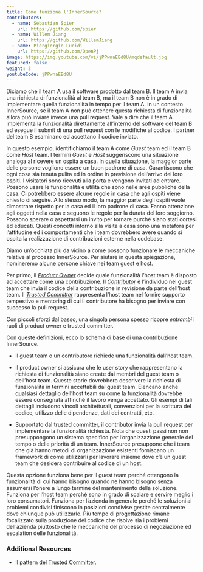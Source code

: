 ```yaml
---
title: Come funziona l'InnerSource?
contributors:
  - name: Sebastian Spier
    url: https://github.com/spier
  - name: Willem Jiang
    url: https://github.com/WillemJiang
  - name: Piergiorgio Lucidi
    url: https://github.com/OpenPj
image: https://img.youtube.com/vi/jPPwnaEBd8U/mqdefault.jpg
featured: false
weight: 3
youtubeCode: jPPwnaEBd8U
---
```

<div class="paragraph">
<p>Diciamo che il team A usa il software prodotto dal team B.
Il team A invia una richiesta di funzionalità al team B, ma il team B non è in grado di implementare quella funzionalità in tempo per il team A.
In un contesto InnerSource, se il team A non può ottenere questa richiesta di funzionalità allora può inviare invece una pull request.
Vale a dire che il team A implementa la funzionalità direttamente all&#8217;interno del software del team B ed esegue il submit di una pull request con le modifiche al codice.
I partner del team B esaminano ed accettano il codice inviato.</p>
</div>
<div class="paragraph">
<p>In questo esempio, identifichiamo il team A come <em>Guest</em> team ed il team B come <em>Host</em> team.
I termini <em>Guest</em> e <em>Host</em> suggeriscono una situazione analoga al ricevere un ospita a casa.
In quella situazione, la maggior parte delle persone vogliono essere un buon padrone di casa.
Garantiscono che ogni cosa sia tenuta pulita ed in ordine in previsione dell&#8217;arrivo dei loro ospiti.
I visitatori sono ricevuti alla porta e vengono invitati ad entrare.
Possono usare le funzionalità e utilità che sono nelle aree pubbliche della casa.
Ci potrebbero essere alcune regole in casa che agli ospiti viene chiesto di seguire.
Allo stesso modo, la maggior parte degli ospiti vuole dimostrare rispetto per la casa ed il loro padrone di casa.
Fanno attenzione agli oggetti nella casa e seguono le regole per la durata del loro soggiorno.
Possono sperare o aspettarsi un invito per tornare purché siano stati cortesi ed educati.
Questi concetti intorno alla visita a casa sono una metafora per l&#8217;attitudine ed i comportamenti che i team dovrebbero avere quando si ospita la realizzazione di contribuzioni esterne nella codebase.</p>
</div>
<div class="paragraph">
<p>Diamo un&#8217;occhiata più da vicino a come possono funzionare le meccaniche relative al processo InnerSource.
Per aiutare in questa spiegazione, nomineremo alcune persone chiave nei team guest e host.</p>
</div>
<div class="paragraph">
<p>Per primo, il <a href="https://innersourcecommons.net/learn/learning-path/product-owner/01"><em>Product Owner</em></a> decide quale funzionalità l&#8217;host team è disposto ad accettare come una contribuzione.
Il <a href="https://innersourcecommons.net/learn/learning-path/contributor/01"><em>Contributor</em></a> è l&#8217;individuo nel guest team che invia il codice della contribuzione in revisione da parte dell&#8217;host team.
Il <a href="https://innersourcecommons.net/learn/learning-path/trusted-committer/01"><em>Trusted Committer</em></a> rappresenta l&#8217;host team nel fornire supporto tempestivo e mentoring di cui il contributore ha bisogno per inviare con successo la pull request.</p>
</div>
<div class="paragraph">
<p>Con piccoli sforzi dal basso, una singola persona spesso ricopre <em>entrambi</em> i ruoli di product owner e trusted committer.</p>
</div>
<div class="paragraph">
<p>Con queste definizioni, ecco lo schema di base di una contribuzione InnerSource.</p>
</div>
<div class="ulist">
<ul>
<li>
<p>Il guest team o un contributore richiede una funzionalità dall&#8217;host team.</p>
</li>
<li>
<p>Il product owner si assicura che le user story che rappresentano la richiesta di funzionalità siano create dai membri del guest team o dell&#8217;host team.
Queste storie dovrebbero descrivere la richiesta di funzionalità in termini accettabili dal guest team.
Elencano anche qualsiasi dettaglio dell&#8217;host team su come la funzionalità dovrebbe essere consegnata affinché il lavoro venga accettato.
Gli esempi di tali dettagli includono vincoli architetturali, convenzioni per la scrittura del codice, utilizzo delle dipendenze, dati dei contratti, etc.</p>
</li>
<li>
<p>Supportato dal trusted committer, il contributor invia la pull request per implementare la funzionalità richiesta.
Nota che questi passi non non presuppongono un sistema specifico per l&#8217;organizzazione generale del tempo o delle priorità di un team. InnerSource presuppone che i team che già hanno metodi di organizzazione esistenti forniscano un framework di come utilizzarli per lavorare insieme dove c&#8217;è un guest team che desidera contribuire al codice di un host.</p>
</li>
</ul>
</div>
<div class="paragraph">
<p>Questa opzione funziona bene per il guest team perché ottengono la funzionalità di cui hanno bisogno quando ne hanno bisogno senza assumersi l&#8217;onere a lungo termine del mantenimento della soluzione.
Funziona per l&#8217;host team perché sono in grado di scalare e servire meglio i loro consumatori.
Funziona per l&#8217;azienda in generale perché le soluzioni ai problemi condivisi finiscono in posizioni condivise gestite centralmente dove chiunque può utilizzarle.
Più tempo di progettazione rimane focalizzato sulla produzione del codice che risolve sia i problemi dell&#8217;azienda piuttosto che le meccaniche del processo di negoziazione ed escalation delle funzionalità.</p>
</div>
<div class="sect2">
<h3 id="_additional_resources">Additional Resources</h3>
<div class="ulist">
<ul>
<li>
<p>Il pattern del <a href="https://patterns.innersourcecommons.org/p/trusted-committer">Trusted Committer</a>.</p>
</li>
</ul>
</div>
</div>
<!--- This file autogenerated from https://github.com/InnerSourceCommons/InnerSourceLearningPath/blob/master/scripts -->